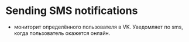 
# Sending SMS notifications 
- мониторит определённого пользователя в VK. Уведомляет по sms, когда пользователь окажется онлайн.
